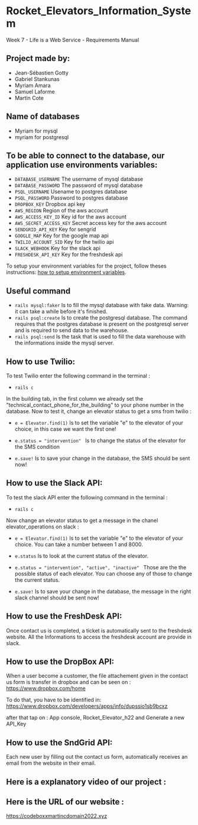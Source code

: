 # Rocket_Elevators_Information_System
Week 7 - Life is a Web Service - Requirements Manual

## Project made by:

- Jean-Sébastien Gotty
- Gabriel Stankunas
- Myriam Amara
- Samuel Laforme
- Martin Cote

 
## Name of databases

- Myriam for mysql
- myriam for postgresql


## To be able to connect to the database, our application use environments variables:
 
- `DATABASE_USERNAME` The username of mysql database
- `DATABASE_PASSWORD` The password of mysql database
- `PSQL_USERNAME` Usename to postgres database
- `PSQL_PASSWORD` Password to postgres database
- `DROPBOX_KEY` Dropbox api key
- `AWS_REGION` Region of the aws account
- `AWS_ACCESS_KEY_ID` Key id for the aws account
- `AWS_SECRET_ACCESS_KEY` Secret access key for the aws account
- `SENDGRID_API_KEY` Key for sengrid
- `GOOGLE_MAP` Key for the google map api
- `TWILIO_ACCOUNT_SID` Key for the twilio api 
- `SLACK_WEBHOOK` Key for the slack api
- `FRESHDESK_API_KEY` Key for the freshdesk api
 
To setup your environment variables for the project, follow theses instructions: [how to setup environment variables](https://www.twilio.com/blog/2018/01/how-to-set-environment-variables.html).

## Useful command

- `rails mysql:faker` Is to fill the mysql database with fake data. Warning: it can take a while before it's finished.
- `rails psql:create` Is to create the postgresql database. The command requires that the postgres database is present on the postgresql server and is required to send data to the warehouse.
- `rails psql:send` Is the task that is used to fill the data warehouse with the informations inside the mysql server.



## How to use Twilio:

To test Twilio enter the following command in the terminal : 

- `rails c`

In the building tab, in the first column we already set the "technical_contact_phone_for_the_building" to your phone number in the database. Now to test it, change an elevator status to get a sms from twilio :

- `e = Elevator.find(1)` Is to set the variable "e" to the elevator of your choice, in this case we want the first one!

- `e.status = "intervention" ` Is to change the status of the elevator for the SMS condition 

- `e.save!` Is to save your change in the database, the SMS should be sent now!


## How to use the Slack API:

To test the slack API enter the following command in the terminal : 

- `rails c`

Now change an elevator status to get a message in the chanel elevator_operations on slack :

- `e = Elevator.find(1)` Is to set the variable "e" to the elevator of your choice. You can take a number between 1 and 8000.

- `e.status` Is to look at the current status of the elevator.

- `e.status = "intervention", "active", "inactive" ` Those are the the possible status of each elevator. You can choose any of those to change the  current status.

- `e.save!` Is to save your change in the database, the message in the right slack channel should be sent now!

## How to use the FreshDesk API:

Once contact us is completed, a ticket is automatically sent to the freshdesk website.
All the Informations to access the freshdesk account are provide in slack.

## How to use the DropBox API:
When a user become a customer, the file attachement given in the contact us form is transfer in dropbox and can be seen on :
    https://www.dropbox.com/home

To do that, you have to be identified in:
    https://www.dropbox.com/developers/apps/info/dupssio1sb9bcxz

after that tap on : App console, Rocket_Elevator_h22 and Generate a new API_Key

## How to use the SndGrid API:
Each new user by filling out the contact us form, automatically receives an email from the website in their email.


## Here is a explanatory video of our project :



## Here is the URL of our website :
https://codeboxxmartincdomain2022.xyz
